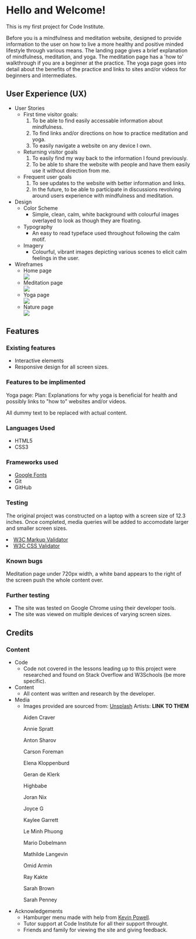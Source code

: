 # Hello and Welcome!

This is my first project for Code Institute. 

Before you is a mindfulness and meditation website, designed to provide information to the user on how to live a more healthy and positive minded lifestyle through various means. The landing page gives a brief explanation of mindfulness, meditation, and yoga. The meditation page has a 'how to' walkthrough if you are a beginner at the practice. The yoga page goes into detail about the benefits of the practice and links to sites and/or videos for beginners and intermediates. 

## User Experience (UX)

<ul>
    <li>User Stories
        <ul>
            <li>First time visitor goals:
                <ol>
                    <li>To be able to find easily accessable information about mindfulness.</li>
                    <li>To find links and/or directions on how to practice meditation and yoga.</li>
                    <li>To easily navigate a website on any device I own.</li>
                </ol>
            </li>
            <li>Returning visitor goals
                <ol>
                    <li>To easily find my way back to the information I found previously.</li>
                    <li>To be able to share the website with people and have them easily use it without direction from me.</li>
                </ol>
            </li>
            <li>Frequent user goals
                <ol>
                    <li>To see updates to the website with better information and links.</li>
                    <li>In the future, to be able to participate in discussions revolving around users experience with mindfulness and meditation.</li>
                </ol>
            </li>
        </ul>
    </li>
    <li>Design
        <ul>
            <li>Color Scheme
                <ul>
                    <li>Simple, clean, calm, white background with colourful images overlayed to look as though they are floating. </li>
                </ul>
            </li>
            <li>Typography
                <ul>
                    <li>An easy to read typeface used throughout following the calm motif. </li>
                </ul>
            </li>
            <li>Imagery
                <ul>
                    <li>Colourful, vibrant images depicting various scenes to elicit calm feelings in the user.</li>
                </ul>
            </li>
        </ul>
    </li>
    <li>Wireframes
        <ul>
            <li>Home page</li>
            <img src='assets/images/index-wf.jpg'>
            <li>Meditation page</li>
            <img src='assets/images/meditation-wf.jpg'>
            <li>Yoga page</li>
            <img src='assets/images/yoga-wf.jpg'>
            <li>Nature page</li>
            <img src='assets/images/nature-wf.jpg'>
        </ul>
    </li>
</ul>

## Features

### Existing features

<ul>
    <li>Interactive elements</li>
    <li>Responsive design for all screen sizes.</li>
</ul>

### Features to be implimented

Yoga page:
Plan:
Explanations for why yoga is beneficial for health and possibly links to "how to" websites and/or videos.

All dummy text to be replaced with actual content.

### Languages Used

<ul>
    <li>HTML5</li>
    <li>CSS3</li>
</ul>

### Frameworks used

<ul>
    <li><a href='https://fonts.google.com/' target='_blank'>Google Fonts</a></li>
    <li>Git</li>
    <li>GitHub</li>
</ul>

### Testing

The original project was constructed on a laptop with a screen size of 12.3 inches. Once completed, media queries will be added to accomodate larger and smaller screen sizes.

<li><a href='https://validator.w3.org/#validate_by_input'>W3C Markup Validator</a></li>
<li><a href='https://jigsaw.w3.org/css-validator/#validate_by_input'>W3C CSS Validator</a></li>

### Known bugs
Meditation page under 720px width, a white band appears to the right of the screen push the whole content over. 

### Further testing
<ul>
    <li>The site was tested on Google Chrome using their developer tools.</li>
    <li>The site was viewed on multiple devices of varying screen sizes.</li>
</ul>

## Credits 

### Content
<ul>
    <li>Code
        <ul>
            <li>Code not covered in the lessons leading up to this project were researched and found on Stack Overflow and W3Schools (be more specific).</li>
        </ul>
    </li>
    <li>Content
        <ul>
            <li>All content was written and research by the developer.</li>
        </ul>
    </li>
    <li>Media
        <ul>
            <li> Images provided are sourced from:
<a href='https://unsplash.com' target="_blank">Unsplash</a>
Artists: <strong>LINK TO THEM</strong>

Aiden Craver

Annie Spratt

Anton Sharov

Carson Foreman

Elena Kloppenburd

Geran de Klerk

Highbabe

Joran Nix

Joyce G

Kaylee Garrett

Le Minh Phuong

Mario Dobelmann

Mathilde Langevin

Omid Armin

Ray Kakte

Sarah Brown

Sarah Penney

</li>
        </ul>
    </li>
    <li>Acknowledgements
        <ul>
            <li>Hamburger menu made with help from <a href='https://www.youtube.com/watch?v=8QKOaTYvYUA&ab_channel=KevinPowell' target="_blank">Kevin Powell</a>.</li>
            <li>Tutor support at Code Institute for all their support throught.</li>
            <li>Friends and family for viewing the site and giving feedback.</li>
        </ul>
    </li>
</ul>


